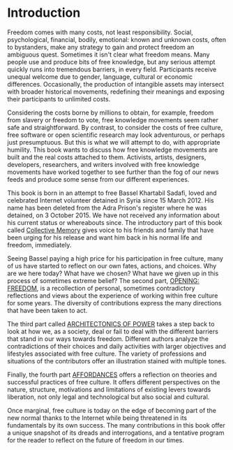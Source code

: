 # Introduction

Freedom comes with many costs, not least responsibility. Social,
psychological, financial, bodily, emotional: known and unknown costs,
often to bystanders, make any strategy to gain and protect freedom
an ambiguous quest. Sometimes it isn't clear what freedom
means. Many people use and produce bits of free knowledge, but any
serious attempt quickly runs into tremendous barriers, in every
field. Participants receive unequal welcome due to gender, language,
cultural or economic differences. Occasionally, the production of
intangible assets may intersect with broader historical movements,
redefining their meanings and exposing their participants to unlimited
costs.

Considering the costs borne by millions to obtain, for example,
freedom from slavery or freedom to vote, free knowledge movements seem
rather safe and straightforward. By contrast, to consider the costs of
free culture, free software or open scientific research may look
adventurous, or perhaps just presumptuous. But this is what we will
attempt to do, with appropriate humility. This book wants to discuss
how free knowledge movements are built and the real costs attached to
them. Activists, artists, designers, developers, researchers, and
writers involved with free knowledge movements have worked together to
see further than the fog of our news feeds and produce some sense from
our different experiences.

This book is born in an attempt to free Bassel Khartabil Sadafi, loved
and celebrated Internet volunteer detained in Syria since 15 March 2012. His name has been deleted from the Adra Prison's register where
he was detained, on 3 October 2015.  We have not received any
information about his current status or whereabouts since. The
introductory part of this book called [Collective Memory][0] gives
voice to his friends and family that have been urging for his release
and want him back in his normal life and freedom, immediately.

Seeing Bassel paying a high price for his participation in free
culture, many of us have started to reflect on our own fates, actions,
and choices. Why are we here today? What have we chosen? What have we
given up in this process of sometimes extreme belief? The second part,
[OPENING: FREEDOM][1], is a recollection of personal, sometimes
contradictory reflections and views about the experience of working
within free culture for some years. The diversity of contributions
express the many directions that have been taken to act.

The third part called [ARCHITECTONICS OF POWER][2] takes a step back
to look at how we, as a society, deal or fail to deal with the
different barriers that stand in our ways towards freedom. Different
authors analyze the contradictions of their choices and daily
activities with larger objectives and lifestyles associated with
free culture. The variety of professions and situations of the
contributors offer an illustration stained with multiple tones.

Finally, the fourth part [AFFORDANCES][3] offers a reflection on
theories and successful practices of free culture. It offers different
perspectives on the nature, structure, motivations and limitations of
existing levers towards liberation, not only legal and technological
but also social and cultural.

Once marginal, free culture is today on the edge of becoming part of the
new normal thanks to the Internet while being threatened in its
fundamentals by its own success.  The many contributions in this book
offer a unique snapshot of its dreads and interrogations, and a
tentative program for the reader to reflect on the future of freedom
in our times.

[0]: ./collective-memory/index.html
[1]: ./opening:freedom/index.html
[2]: ./architectonics-of-power/index.html
[3]: ./affordances/index.html
